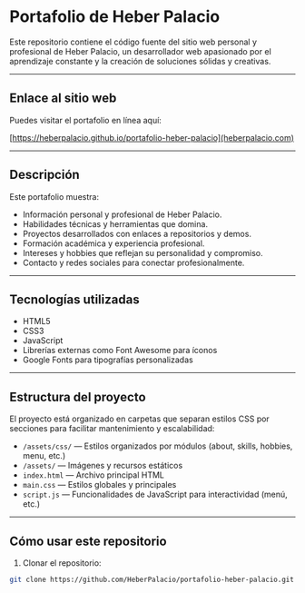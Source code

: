 # Portafolio de Heber Palacio

Este repositorio contiene el código fuente del sitio web personal y profesional de Heber Palacio, un desarrollador web apasionado por el aprendizaje constante y la creación de soluciones sólidas y creativas.

---

## Enlace al sitio web

Puedes visitar el portafolio en línea aquí:

[https://heberpalacio.github.io/portafolio-heber-palacio](heberpalacio.com)

---

## Descripción

Este portafolio muestra:

- Información personal y profesional de Heber Palacio.
- Habilidades técnicas y herramientas que domina.
- Proyectos desarrollados con enlaces a repositorios y demos.
- Formación académica y experiencia profesional.
- Intereses y hobbies que reflejan su personalidad y compromiso.
- Contacto y redes sociales para conectar profesionalmente.

---

## Tecnologías utilizadas

- HTML5
- CSS3
- JavaScript
- Librerías externas como Font Awesome para íconos
- Google Fonts para tipografías personalizadas

---

## Estructura del proyecto

El proyecto está organizado en carpetas que separan estilos CSS por secciones para facilitar mantenimiento y escalabilidad:

- `/assets/css/` — Estilos organizados por módulos (about, skills, hobbies, menu, etc.)
- `/assets/` — Imágenes y recursos estáticos
- `index.html` — Archivo principal HTML
- `main.css` — Estilos globales y principales
- `script.js` — Funcionalidades de JavaScript para interactividad (menú, etc.)

---

## Cómo usar este repositorio

1. Clonar el repositorio:

```bash
git clone https://github.com/HeberPalacio/portafolio-heber-palacio.git
